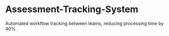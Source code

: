 # Assessment-Tracking-System
Automated workflow tracking between teams, reducing processing time by 40%.
